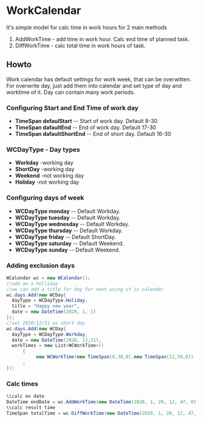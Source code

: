 # WorkCalendar
It's simple model for calc time in work hours for 2 main methods 
1. AddWorkTime - add time in work hour. Calc end time of planned task.
2. DiffWorkTime - calc total time in work hours of task.

## Howto
Work calendar has default settings for work week, that can be overwitten.
For overwrite day, just add them into calendar and set type of day and worktime of it.
Day can contain many work periods.
### Configuring Start and End Time of work day
- **TimeSpan defaulStart** -- Start of work day. Default 8-30
- **TimeSpan dafaultEnd** -- End of work day. Default 17-30
- **TimeSpan dafaultShortEnd** -- End of short day. Default 16-30
### WCDayType - Day types 
- **Workday** -working day
- **ShortDay** -working day
- **Weekend** -not working day
- **Holiday** -not working day
### Configuring days of week
- **WCDayType monday** -- Default Workday.
- **WCDayType tuesday** -- Default Workday.
- **WCDayType wednesday** -- Default Workday.
- **WCDayType thursday** -- Default Workday.
- **WCDayType friday** -- Default ShortDay.
- **WCDayType saturday** -- Default Weekend.
- **WCDayType sunday** -- Default Weekend.


### Adding exclusion days
```C#
WCalendar wc = new WCalendar();
//add an a holliday
//we can add a title for day for next using it in calendar
wc.days.Add(new WCDay{
  dayType = WCDayType.Holiday,
  title = "Happy new year",
  date = new DateTime(2020, 1, 1)
});
//set 2020/12/31 as short day
wc.days.Add(new WCDay{
  dayType = WCDayType.Workday,
  date = new DateTime(2020, 12,31),
  workTimes = new List<WCWorkTime>()
      {
           new WCWorkTime(new TimeSpan(8,30,0),new TimeSpan(12,30,0))
      ;
});
```
### Calc times 
```C#
\\calc en date
DateTime endDate = wc.AddWorkTime(new DateTime(2020, 1, 20, 12, 47, 0),new TimeSpan(16,0,0));
\\calc result time 
TimeSpan totalTime = wc.DiffWorkTime(new DateTime(2020, 1, 20, 12, 47, 0),new DateTime(2020, 3, 10, 18, 12, 0));
```
